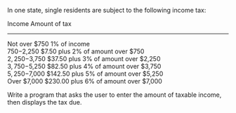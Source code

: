 In one state, single residents are subject to the following income tax:

  Income         Amount of tax                                 
  -------------  -------------   ----------------------------- 
  Not over $750   1% of income   
  $750-$2,250     $7.50           plus 2% of amount over $750    
  $2,250-$3,750   $37.50          plus 3% of amount over $2,250  
  $3,750-$5,250   $82.50          plus 4% of amount over $3,750  
  $5,250-$7,000   $142.50         plus 5% of amount over $5,250  
  Over $7,000     $230.00         plus 6% of amount over $7,000 

Write a program that asks the user to enter the amount of taxable income, then
displays the tax due.
